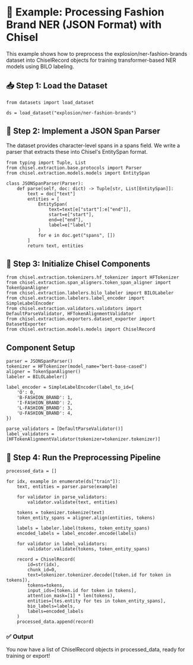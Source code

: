 # 👗 Example: Processing Fashion Brand NER (JSON Format) with Chisel

This example shows how to preprocess the explosion/ner-fashion-brands dataset into ChiselRecord objects for training transformer-based NER models using BILO labeling.

## 📥 Step 1: Load the Dataset

```
from datasets import load_dataset

ds = load_dataset("explosion/ner-fashion-brands")
```

## 🧩 Step 2: Implement a JSON Span Parser
The dataset provides character-level spans in a spans field. We write a parser that extracts these into Chisel's EntitySpan format.

```
from typing import Tuple, List
from chisel.extraction.base.protocols import Parser
from chisel.extraction.models.models import EntitySpan

class JSONSpanParser(Parser):
    def parse(self, doc: dict) -> Tuple[str, List[EntitySpan]]:
        text = doc["text"]
        entities = [
            EntitySpan(
                text=text[e["start"]:e["end"]],
                start=e["start"],
                end=e["end"],
                label=e["label"]
            )
            for e in doc.get("spans", [])
        ]
        return text, entities
```

## 🔧 Step 3: Initialize Chisel Components

```
from chisel.extraction.tokenizers.hf_tokenizer import HFTokenizer
from chisel.extraction.span_aligners.token_span_aligner import TokenSpanAligner
from chisel.extraction.labelers.bilo_labeler import BILOLabeler
from chisel.extraction.labelers.label_encoder import SimpleLabelEncoder
from chisel.extraction.validators.validators import DefaultParseValidator, HFTokenAlignmentValidator
from chisel.extraction.exporters.dataset_exporter import DatasetExporter
from chisel.extraction.models.models import ChiselRecord
```

## Component Setup
```
parser = JSONSpanParser()
tokenizer = HFTokenizer(model_name="bert-base-cased")
aligner = TokenSpanAligner()
labeler = BILOLabeler()

label_encoder = SimpleLabelEncoder(label_to_id={
    'O': 0,
    'B-FASHION_BRAND': 1,
    'I-FASHION_BRAND': 2,
    'L-FASHION_BRAND': 3,
    'U-FASHION_BRAND': 4,
})

parse_validators = [DefaultParseValidator()]
label_validators = [HFTokenAlignmentValidator(tokenizer=tokenizer.tokenizer)]
```

## 🔄 Step 4: Run the Preprocessing Pipeline
```
processed_data = []

for idx, example in enumerate(ds["train"]):
    text, entities = parser.parse(example)

    for validator in parse_validators:
        validator.validate(text, entities)

    tokens = tokenizer.tokenize(text)
    token_entity_spans = aligner.align(entities, tokens)

    labels = labeler.label(tokens, token_entity_spans)
    encoded_labels = label_encoder.encode(labels)

    for validator in label_validators:
        validator.validate(tokens, token_entity_spans)

    record = ChiselRecord(
        id=str(idx),
        chunk_id=0,
        text=tokenizer.tokenizer.decode([token.id for token in tokens]),
        tokens=tokens,
        input_ids=[token.id for token in tokens],
        attention_mask=[1] * len(tokens),
        entities=[tes.entity for tes in token_entity_spans],
        bio_labels=labels,
        labels=encoded_labels
    )
    processed_data.append(record)
```

### ✅ Output
You now have a list of ChiselRecord objects in processed_data, ready for training or export!
